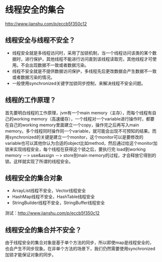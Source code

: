 # 线程安全的集合

http://www.jianshu.com/p/eccb5f350c12

## 线程安全与线程不安全？

- 线程安全就是多线程访问时，采用了加锁机制，当一个线程访问该类的某个数据时，进行保护，其他线程不能进行访问直到该线程读取完，其他线程才可使用。不会出现数据不一致或者数据污染。
- 线程不安全就是不提供数据访问保护，多线程先后更改数据会产生数据不一致或者数据污染的情况。
- 一般使用synchronized关键字加锁同步控制，来解决线程不安全问题。

## 线程的工作原理？

首先要明白线程的工作原理，jvm有一个main memory（主存），而每个线程有自己的working memory（高速缓存），一个线程对一个variable进行操作时，都要在自己的working 
memory里面建立一个copy，操作完之后再写入main memory。多个线程同时操作同一个variable，就可能会出现不可预知的结果。而用synchronized的关键是建立一个monitor，这个monitor可以是要修改的variable也可以其他你认为合适的object比如method，然后通过给这个monitor加锁来实现线程安全，每个线程在获得这个锁之后，要执行完 
load到working memory －> use&assign －> store到main memory的过程，才会释放它得到的锁。这样就实现了所谓的线程安全。

## 线程安全的集合对象

- ArrayList线程不安全，Vector线程安全
- HashMap线程不安全，HashTable线程安全
- StringBuilder线程不安全，StringBuffer线程安全

测试：http://www.jianshu.com/p/eccb5f350c12

## 线程安全的集合并不安全？

由于线程安全的集合对象是基于单个方法的同步，所以即使map是线程安全的，也会产生不同步现象。在非单个方法的场景下，我们仍然需要使用synchronized加锁才能保证对象的同步。




